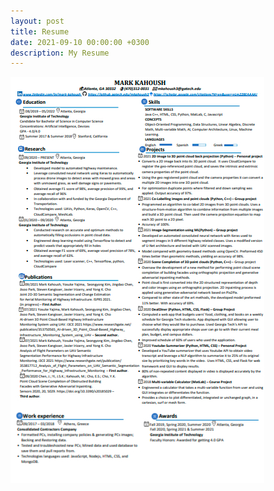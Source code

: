 ```yaml
---
layout: post
title: Resume
date: 2021-09-10 00:00:00 +0300
description: My Resume
---
```


<img src="../assets/img/CV.jpg" alt="">